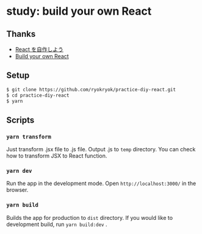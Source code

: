 # study: build your own React

## Thanks

- [React を自作しよう](https://zenn.dev/akatsuki/articles/a2cbd26488fa151b828b)
- [Build your own React](https://pomb.us/build-your-own-react/)

## Setup

```bash
$ git clone https://github.com/ryokryok/practice-diy-react.git
$ cd practice-diy-react
$ yarn
```

## Scripts

### `yarn transform`

Just transform .jsx file to .js file. Output .js to `temp` directory. You can
check how to transform JSX to React function.

### `yarn dev`

Run the app in the development mode. Open `http://localhost:3000/` in the
browser.

### `yarn build`

Builds the app for production to `dist` directory. If you would like to
development build, run `yarn build:dev` .
